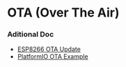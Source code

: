 # OTA (Over The Air)

### Aditional Doc

* [ESP8266 OTA Update](https://github.com/esp8266/Arduino/blob/master/doc/ota_updates/readme.md)
* [PlatformIO OTA Example](https://github.com/platformio/platformio-examples/tree/develop/espressif/esp8266-arduino-ota)

